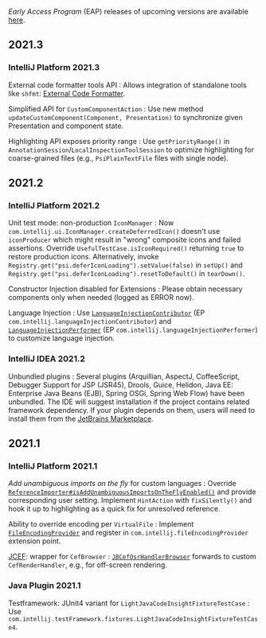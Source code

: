 [//]: # (title: Notable Changes in IntelliJ Platform and Plugins API 2021.*)

<!-- Copyright 2000-2022 JetBrains s.r.o. and other contributors. Use of this source code is governed by the Apache 2.0 license that can be found in the LICENSE file. -->

_Early Access Program_ (EAP) releases of upcoming versions are available [here](https://eap.jetbrains.com).

## 2021.3

### IntelliJ Platform 2021.3

External code formatter tools API
: Allows integration of standalone tools like `shfmt`: [External Code Formatter](code_formatting.md#external-code-formatter).

Simplified API for `CustomComponentAction`
: Use new method `updateCustomComponent(Component, Presentation)` to synchronize given Presentation and component state.

Highlighting API exposes priority range
: Use `getPriorityRange()` in `AnnotationSession`/`LocalInspectionToolSession` to optimize highlighting for coarse-grained files (e.g., `PsiPlainTextFile` files with single node).

## 2021.2

### IntelliJ Platform 2021.2

Unit test mode: non-production `IconManager`
: Now `com.intellij.ui.IconManager.createDeferredIcon()` doesn't use `iconProducer` which might result in "wrong" composite icons and failed assertions. Override `UsefulTestCase.isIconRequired()` returning `true` to restore production icons. Alternatively, invoke `Registry.get("psi.deferIconLoading").setValue(false)` in `setUp()` and `Registry.get("psi.deferIconLoading").resetToDefault()` in `tearDown()`.

Constructor Injection disabled for Extensions
: Please obtain necessary components only when needed (logged as ERROR now).

Language Injection
: Use [`LanguageInjectionContributor`](%gh-ic%/platform/core-api/src/com/intellij/lang/injection/general/LanguageInjectionContributor.java) (EP `com.intellij.languageInjectionContributor`) and [`LanguageInjectionPerformer`](%gh-ic%/platform/core-api/src/com/intellij/lang/injection/general/LanguageInjectionPerformer.java) (EP `com.intellij.languageInjectionPerformer`) to customize language injection.

### IntelliJ IDEA 2021.2

Unbundled plugins
: Several plugins (Arquillian, AspectJ, CoffeeScript, Debugger Support for JSP (JSR45), Drools, Guice, Helidon, Java EE: Enterprise Java Beans (EJB), Spring OSGi, Spring Web Flow) have been unbundled. The IDE will suggest installation if the project contains related framework dependency. If your plugin depends on them, users will need to install them from the [JetBrains Marketplace](https://plugins.jetbrains.com).

## 2021.1

### IntelliJ Platform 2021.1

_Add unambiguous imports on the fly_ for custom languages
: Override [`ReferenceImporter#isAddUnambiguousImportsOnTheFlyEnabled()`](%gh-ic%/platform/analysis-impl/src/com/intellij/codeInsight/daemon/ReferenceImporter.java) and provide corresponding user setting. Implement `HintAction` with `fixSilently()` and hook it up to highlighting as a quick fix for unresolved reference.

Ability to override encoding per `VirtualFile`
: Implement [`FileEncodingProvider`](%gh-ic%/platform/core-api/src/com/intellij/openapi/vfs/encoding/FileEncodingProvider.java) and register in `com.intellij.fileEncodingProvider` extension point.

[JCEF](jcef.md): wrapper for `CefBrowser`
: [`JBCefOsrHandlerBrowser`](%gh-ic%/platform/platform-api/src/com/intellij/ui/jcef/JBCefOsrHandlerBrowser.java) forwards to custom `CefRenderHandler`, e.g., for off-screen rendering.

### Java Plugin 2021.1

Testframework: JUnit4 variant for `LightJavaCodeInsightFixtureTestCase`
: Use `com.intellij.testFramework.fixtures.LightJavaCodeInsightFixtureTestCase4`.
